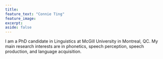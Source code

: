 ```yaml
---
title:
feature_text: "Connie Ting"
feature_image:
excerpt:
aside: false
---
```


I am a PhD candidate in Linguistics at McGill University in Montreal, QC. My main research interests are in phonetics, speech perception, speech production, and language acquisition. 

